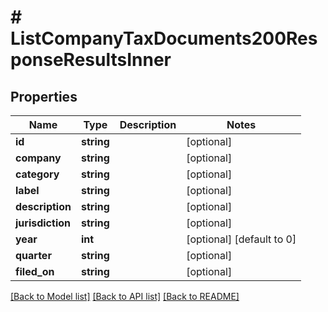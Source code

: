 # # ListCompanyTaxDocuments200ResponseResultsInner

## Properties

Name | Type | Description | Notes
------------ | ------------- | ------------- | -------------
**id** | **string** |  | [optional]
**company** | **string** |  | [optional]
**category** | **string** |  | [optional]
**label** | **string** |  | [optional]
**description** | **string** |  | [optional]
**jurisdiction** | **string** |  | [optional]
**year** | **int** |  | [optional] [default to 0]
**quarter** | **string** |  | [optional]
**filed_on** | **string** |  | [optional]

[[Back to Model list]](../../README.md#models) [[Back to API list]](../../README.md#endpoints) [[Back to README]](../../README.md)
